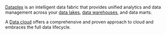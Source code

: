 [Dataplex](https://cloud.google.com/dataplex)  is an intelligent data fabric that provides unified analytics and data management across your [data lakes](Data-lake), [data warehouses](Data-warehouse), and data marts.

A [Data cloud](Data-cloud)  offers a comprehensive and proven approach to cloud and embraces the full data lifecycle.